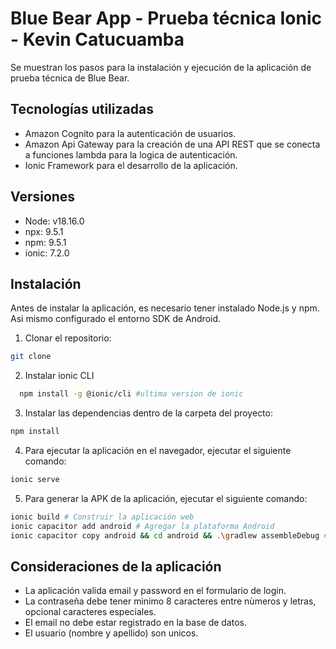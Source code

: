 # Blue Bear App - Prueba técnica Ionic - Kevin Catucuamba
Se muestran los pasos para la instalación y ejecución de la aplicación de prueba técnica de Blue Bear.


## Tecnologías utilizadas
- Amazon Cognito para la autenticación de usuarios.
- Amazon Api Gateway para la creación de una API REST que se conecta a funciones lambda para la logica de autenticación.
- Ionic Framework para el desarrollo de la aplicación.

## Versiones
- Node: v18.16.0
- npx: 9.5.1
- npm: 9.5.1
- ionic: 7.2.0

## Instalación
Antes de instalar la aplicación, es necesario tener instalado Node.js y npm. Asi mismo configurado el entorno SDK de Android.

1. Clonar el repositorio:

```bash
git clone 
```

2. Instalar ionic CLI

```bash
  npm install -g @ionic/cli #ultima version de ionic
```

3. Instalar las dependencias dentro de la carpeta del proyecto:

```bash
npm install
```

4. Para ejecutar la aplicación en el navegador, ejecutar el siguiente comando:

```bash
ionic serve
```

5. Para generar la APK de la aplicación, ejecutar el siguiente comando:


```bash
ionic build # Construir la aplicación web
ionic capacitor add android # Agregar la plataforma Android
ionic capacitor copy android && cd android && .\gradlew assembleDebug # Generar APK
```
## Consideraciones de la aplicación

- La aplicación valida email y password en el formulario de login.
- La contraseña debe tener mìnimo 8 caracteres entre nùmeros y letras, opcional caracteres especiales.
- El email no debe estar registrado en la base de datos.
- El usuario (nombre y apellido) son unicos.
